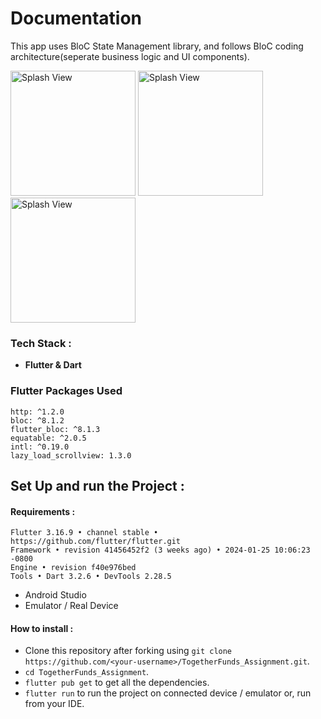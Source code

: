 # Documentation

This app uses BloC State Management library, and follows BloC coding architecture(seperate business logic and UI components).

<p>
<img src="https://github.com/RohanSengupta326/TogetherFunds_Assignment/assets/64458868/9ab89a35-ba22-4014-927f-55201b7ce4f5" alt="Splash View" width="200">
<img src="https://github.com/RohanSengupta326/TogetherFunds_Assignment/assets/64458868/02205c04-861a-4af4-8e55-da886761c666" alt="Splash View" width="200">
<img src="https://github.com/RohanSengupta326/TogetherFunds_Assignment/assets/64458868/2b2abd27-f68a-42ce-b547-ca3f2e1a232a" alt="Splash View" width="200">

</p>


### Tech Stack : 

- **Flutter & Dart**

### Flutter Packages Used

``` 
http: ^1.2.0
bloc: ^8.1.2
flutter_bloc: ^8.1.3
equatable: ^2.0.5
intl: ^0.19.0
lazy_load_scrollview: 1.3.0 
```


## Set Up and run the Project :

#### Requirements : 

```
Flutter 3.16.9 • channel stable • https://github.com/flutter/flutter.git
Framework • revision 41456452f2 (3 weeks ago) • 2024-01-25 10:06:23 -0800
Engine • revision f40e976bed
Tools • Dart 3.2.6 • DevTools 2.28.5
```
- Android Studio
- Emulator / Real Device


#### How to install : 


- Clone this repository after forking using `git clone https://github.com/<your-username>/TogetherFunds_Assignment.git`.
- `cd TogetherFunds_Assignment`.
- `flutter pub get` to get all the dependencies.
- `flutter run` to run the project on connected device / emulator or, run from your IDE.
